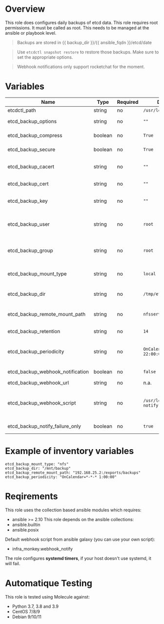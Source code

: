 # Overview
This role does configures daily backups of etcd data.
This role requires root permissions. It must be called as root. This needs to be managed at the ansible or playbook level.

>Backups are stored in {{ backup_dir }}/{{ ansible_fqdn }}/etcd/date

>Use `etcdctl snapshot restore` to restore those backups. Make sure to set the appropriate options.

>Webhook notifications only support rocketchat for the moment.

# Variables

| Name  | Type | Required | Default Value | Description |
| ----- | ---- | -------- | ------------- | ----------- |
| etcdctl_path | string | no | `/usr/local/bin/etcdctl` | The path to etcdctl. |
| etcd_backup_options | string | no | `""` | Extra options to pass to `etcdctl`. |
| etcd_backup_compress | boolean | no | `True` | Compress the snapshot as a tar.gz. |
| etcd_backup_secure | boolean | no | `True` | Use a tls to connect to etcd endpoint. |
| etcd_backup_cacert | string | no | `""` | Path to the certificate authority trusted for the etcd certificates. |
| etcd_backup_cert | string | no | `""` | Path to the certificate used to connect to etcd endpoints. |
| etcd_backup_key | string | no | `""` | Path to the certificate key used to connect to etcd endpoints. |
| etcd_backup_user | string | no | `root` | User that runs the backup script. Need read permissions on the certificates. The user must exist. |
| etcd_backup_group | string | no | `root` | Group that runs the backup script. Need read permissions on the certificates. The user must exist. |
| etcd_backup_mount_type | string | no | `local` | Type of storage that will hold the backup files. Supported types: local, nfs |
| etcd_backup_dir | string | no | `/tmp/etcd_backup` | Path where the backups are sent. Is the mount point in case of network storage. |
| etcd_backup_remote_mount_path | string | no | `nfsserver:/path/to/mount` | The remote path of the mount command. Depends on the protocol. |
| etcd_backup_retention | string | no | `14` | The default number of backups to keep. |
| etcd_backup_periodicity | string | no | `OnCalendar=*-*-* 22:00:00` | The default periodicity of backups (every night at 10pm). Systemd timer format. |
| etcd_backup_webhook_notification | boolean | no | `false` | Send the result of the backup at the end of execution |
| etcd_backup_webhook_url | string | no | n.a. | The url to send the payload to |
| etcd_backup_webhook_script | string | no | `/usr/local/bin/webhook-notify.sh`| The path of the webhook script to call (the default value is set for infra_monkey.webhook_notify galaxy role) |
| etcd_backup_notify_failure_only | boolean | no | `true` | Sending a notification only on failure. |



# Example of inventory variables

    etcd_backup_mount_type: "nfs"
    etcd_backup_dir: "/mnt/backup"
    etcd_backup_remote_mount_path: "192.168.25.2:/exports/backups"
    etcd_backup_periodicity: "OnCalendar=*-*-* 1:00:00"


# Reqirements

This role uses the collection based ansible modules which requires:
- ansible >= 2.10
This role depends on the ansible collections:
- ansible.builtin
- ansible.posix

Default webhook script from ansible galaxy (you can use your own script):
- infra_monkey.webhook_notify

The role configures **systemd timers**, if your host doesn't use systemd, it will fail.

# Automatique Testing

This role is tested using Molecule against:
- Python 3.7, 3.8 and 3.9
- CentOS 7/8/9
- Debian 9/10/11